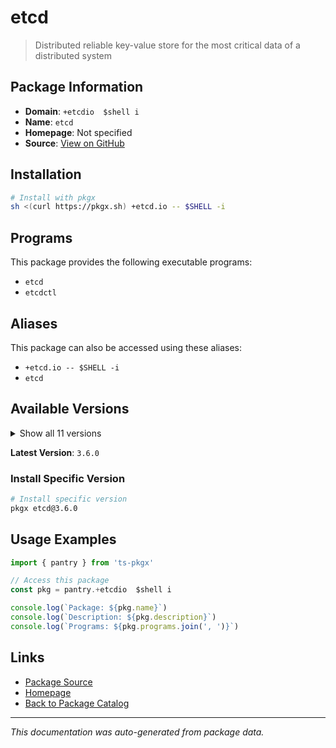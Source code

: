 # etcd

> Distributed reliable key-value store for the most critical data of a distributed system

## Package Information

- **Domain**: `+etcdio  $shell i`
- **Name**: `etcd`
- **Homepage**: Not specified
- **Source**: [View on GitHub](https://github.com/pkgxdev/pantry/tree/main/projects/etcd.io/package.yml)

## Installation

```bash
# Install with pkgx
sh <(curl https://pkgx.sh) +etcd.io -- $SHELL -i
```

## Programs

This package provides the following executable programs:

- `etcd`
- `etcdctl`

## Aliases

This package can also be accessed using these aliases:

- `+etcd.io -- $SHELL -i`
- `etcd`

## Available Versions

<details>
<summary>Show all 11 versions</summary>

- `3.6.0`, `3.5.21`, `3.5.20`, `3.5.19`, `3.5.18`
- `3.5.17`, `3.5.16`, `3.5.15`, `3.5.14`, `3.4.37`
- `3.4.36`

</details>

**Latest Version**: `3.6.0`

### Install Specific Version

```bash
# Install specific version
pkgx etcd@3.6.0
```

## Usage Examples

```typescript
import { pantry } from 'ts-pkgx'

// Access this package
const pkg = pantry.+etcdio  $shell i

console.log(`Package: ${pkg.name}`)
console.log(`Description: ${pkg.description}`)
console.log(`Programs: ${pkg.programs.join(', ')}`)
```

## Links

- [Package Source](https://github.com/pkgxdev/pantry/tree/main/projects/etcd.io/package.yml)
- [Homepage](#)
- [Back to Package Catalog](../package-catalog.md)

---

*This documentation was auto-generated from package data.*
